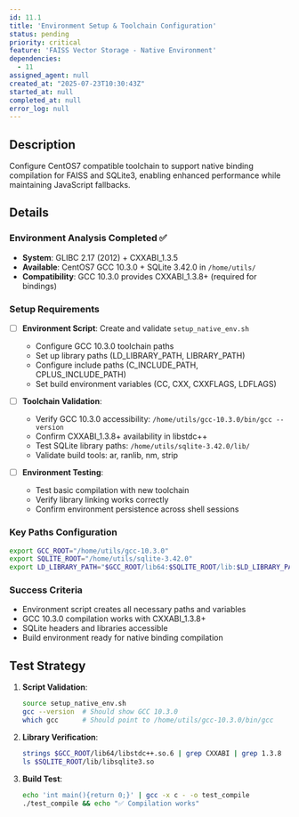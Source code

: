```yaml
---
id: 11.1
title: 'Environment Setup & Toolchain Configuration'
status: pending
priority: critical
feature: 'FAISS Vector Storage - Native Environment'
dependencies:
  - 11
assigned_agent: null
created_at: "2025-07-23T10:30:43Z"
started_at: null
completed_at: null
error_log: null
---
```


## Description

Configure CentOS7 compatible toolchain to support native binding compilation for FAISS and SQLite3, enabling enhanced performance while maintaining JavaScript fallbacks.

## Details

### Environment Analysis Completed ✅
- **System**: GLIBC 2.17 (2012) + CXXABI_1.3.5
- **Available**: CentOS7 GCC 10.3.0 + SQLite 3.42.0 in `/home/utils/`
- **Compatibility**: GCC 10.3.0 provides CXXABI_1.3.8+ (required for bindings)

### Setup Requirements
- [ ] **Environment Script**: Create and validate `setup_native_env.sh`
  - Configure GCC 10.3.0 toolchain paths
  - Set up library paths (LD_LIBRARY_PATH, LIBRARY_PATH)
  - Configure include paths (C_INCLUDE_PATH, CPLUS_INCLUDE_PATH)
  - Set build environment variables (CC, CXX, CXXFLAGS, LDFLAGS)

- [ ] **Toolchain Validation**: 
  - Verify GCC 10.3.0 accessibility: `/home/utils/gcc-10.3.0/bin/gcc --version`
  - Confirm CXXABI_1.3.8+ availability in libstdc++
  - Test SQLite library paths: `/home/utils/sqlite-3.42.0/lib/`
  - Validate build tools: ar, ranlib, nm, strip

- [ ] **Environment Testing**:
  - Test basic compilation with new toolchain
  - Verify library linking works correctly
  - Confirm environment persistence across shell sessions

### Key Paths Configuration
```bash
export GCC_ROOT="/home/utils/gcc-10.3.0"
export SQLITE_ROOT="/home/utils/sqlite-3.42.0"
export LD_LIBRARY_PATH="$GCC_ROOT/lib64:$SQLITE_ROOT/lib:$LD_LIBRARY_PATH"
```

### Success Criteria
- Environment script creates all necessary paths and variables
- GCC 10.3.0 compilation works with CXXABI_1.3.8+
- SQLite headers and libraries accessible
- Build environment ready for native binding compilation

## Test Strategy

1. **Script Validation**:
   ```bash
   source setup_native_env.sh
   gcc --version  # Should show GCC 10.3.0
   which gcc      # Should point to /home/utils/gcc-10.3.0/bin/gcc
   ```

2. **Library Verification**:
   ```bash
   strings $GCC_ROOT/lib64/libstdc++.so.6 | grep CXXABI | grep 1.3.8
   ls $SQLITE_ROOT/lib/libsqlite3.so
   ```

3. **Build Test**:
   ```bash
   echo 'int main(){return 0;}' | gcc -x c - -o test_compile
   ./test_compile && echo "✅ Compilation works"
   ``` 
